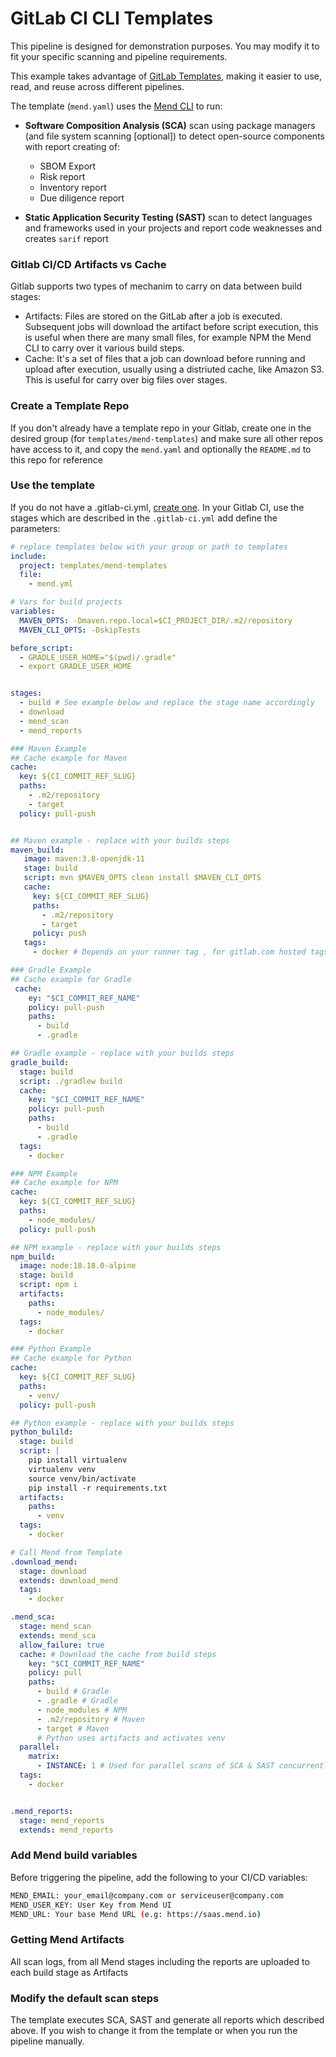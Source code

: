 # GitLab CI CLI Templates

This pipeline is designed for demonstration purposes. You may modify it to fit your specific scanning and pipeline requirements. 

This example takes advantage of [GitLab Templates](https://docs.gitlab.com/ee/ci/components/index.html#cicd-catalog), making it easier to use, read, and reuse across different pipelines.

The template (`mend.yaml`) uses the [Mend CLI](https://docs.mend.io/bundle/integrations/page/scan_with_the_mend_cli.html) to run:
* **Software Composition Analysis (SCA)** scan using package managers (and file system scanning [optional]) to detect open-source components with report creating of:
    * SBOM Export
    * Risk report
    * Inventory report
    * Due diligence report

* **Static Application Security Testing (SAST)** scan to detect languages and frameworks used in your projects and report code weaknesses and creates `sarif` report

### Gitlab CI/CD Artifacts vs Cache

Gitlab supports two types of mechanim to carry on data between build stages:
- Artifacts: Files are stored on the GitLab after a job is executed. Subsequent jobs will download the artifact before script execution, this is useful when there are many small files, for example NPM the Mend CLI to carry over it various build steps.
- Cache: It's a set of files that a job can download before running and upload after execution, usually using a distriuted cache, like Amazon S3. This is useful for carry over big files over stages.

### Create a Template Repo

If you don't already have a template repo in your Gitlab, create one in the desired group (for `templates/mend-templates`) and make sure all other repos have access to it, and copy the `mend.yaml` and optionally the `README.md` to this repo for reference

### Use the template

If you do not have a .gitlab-ci.yml, [create one](https://docs.gitlab.com/ee/ci/quick_start/).
In your Gitlab CI, use the stages which are described in the `.gitlab-ci.yml` add define the parameters:

```yaml
# replace templates below with your group or path to templates
include:
  project: templates/mend-templates
  file: 
    - mend.yml

# Vars for build projects
variables:
  MAVEN_OPTS: -Dmaven.repo.local=$CI_PROJECT_DIR/.m2/repository
  MAVEN_CLI_OPTS: -DskipTests

before_script:
  - GRADLE_USER_HOME="$(pwd)/.gradle"
  - export GRADLE_USER_HOME


stages:
  - build # See example below and replace the stage name accordingly
  - download
  - mend_scan
  - mend_reports

### Maven Example
## Cache example for Maven
cache:
  key: ${CI_COMMIT_REF_SLUG}
  paths:
    - .m2/repository
    - target
  policy: pull-push


## Maven example - replace with your builds steps
maven_build:
   image: maven:3.8-openjdk-11
   stage: build
   script: mvn $MAVEN_OPTS clean install $MAVEN_CLI_OPTS
   cache:
     key: ${CI_COMMIT_REF_SLUG}
     paths:
       - .m2/repository
       - target
     policy: push
   tags:
     - docker # Depends on your runner tag , for gitlab.com hosted tags, see: https://docs.gitlab.com/ee/ci/runners/hosted_runners/linux.html#machine-types-available-for-linux---x86-64

### Gradle Example
## Cache example for Gradle
 cache:
    ey: "$CI_COMMIT_REF_NAME"
    policy: pull-push
    paths:
      - build
      - .gradle

## Gradle example - replace with your builds steps
gradle_build:
  stage: build
  script: ./gradlew build
  cache:
    key: "$CI_COMMIT_REF_NAME"
    policy: pull-push
    paths:
      - build
      - .gradle
  tags:
    - docker

### NPM Example
## Cache example for NPM
cache:
  key: ${CI_COMMIT_REF_SLUG}
  paths:
    - node_modules/
  policy: pull-push

## NPM example - replace with your builds steps
npm_build:
  image: node:18.18.0-alpine
  stage: build
  script: npm i
  artifacts:
    paths:
      - node_modules/
  tags:
    - docker

### Python Example
## Cache example for Python
cache:
  key: ${CI_COMMIT_REF_SLUG}
  paths:
    - venv/
  policy: pull-push

## Python example - replace with your builds steps
python_bulild:
  stage: build
  script: |
    pip install virtualenv
    virtualenv venv
    source venv/bin/activate
    pip install -r requirements.txt
  artifacts:
    paths:
      - venv
  tags:
    - docker

# Call Mend from Template
.download_mend:
  stage: download 
  extends: download_mend
  tags:
    - docker 

.mend_sca:
  stage: mend_scan
  extends: mend_sca
  allow_failure: true
  cache: # Download the cache from build steps
    key: "$CI_COMMIT_REF_NAME"
    policy: pull
    paths:
      - build # Gradle
      - .gradle # Gradle
      - node_modules # NPM
      - .m2/repository # Maven
      - target # Maven
      # Python uses artifacts and activates venv
  parallel:
    matrix:
      - INSTANCE: 1 # Used for parallel scans of SCA & SAST concurrently as those scans are independent
  tags:
    - docker


.mend_reports:
  stage: mend_reports
  extends: mend_reports
```

### Add Mend build variables
Before triggering the pipeline, add the following to your CI/CD variables:
```bash
MEND_EMAIL: your_email@company.com or serviceuser@company.com
MEND_USER_KEY: User Key from Mend UI
MEND_URL: Your base Mend URL (e.g: https://saas.mend.io)
```

### Getting Mend Artifacts
All scan logs, from all Mend stages including the reports are uploaded to each build stage as Artifacts

### Modify the default scan steps
The template executes SCA, SAST and generate all reports which described above.
If you wish to change it from the template or when you run the pipeline manually.


